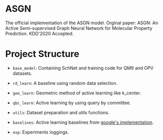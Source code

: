 # ASGN

The official implementation of the ASGN model.
Orginal paper: ASGN: An Active Semi-supervised Graph Neural Network for Molecular Property Prediction. KDD'2020 Accepted. 

# Project Structure
+ `base_model`: Containing SchNet and training code for QM9 and OPV datasets. 

+ `rd_learn`: A baseline using random data selection.

+ `geo_learn`: Geometric method of active learning like k_center.

+ `qbc_learn`: Active learning by using query by committee.

+ `utils`: Dataset preparation and utils functions.
+ `baselines`: Active learning baselines from [google's implementation](https://github.com/google/active-learning).

+ `exp`: Experiments loggings.


